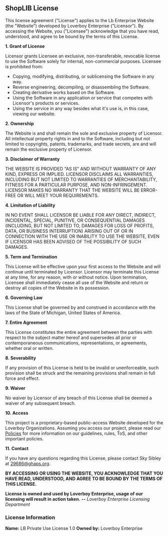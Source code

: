## ShopLIB License

This license agreement ("License") applies to the Lb Enterprise Website (the "Website") developed by Loverboy Enterprise ("Licensor"). By accessing the Website, you ("Licensee") acknowledge that you have read, understood, and agree to be bound by the terms of this License.

**1. Grant of License**

Licensor grants Licensee an exclusive, non-transferable, revocable license to use the Software solely for internal, non-commercial purposes. Licensee is prohibited from:

* Copying, modifying, distributing, or sublicensing the Software in any way.
* Reverse engineering, decompiling, or disassembling the Software.
* Creating derivative works based on the Software.
* Using the Software in any application or service that competes with Licensor's products or services.
* Using the service in any way besides what it's use is, in this case, viewing our website.

**2. Ownership**

The Website is and shall remain the sole and exclusive property of Licensor. All intellectual property rights in and to the Software, including but not limited to copyrights, patents, trademarks, and trade secrets, are and will remain the exclusive property of Licensor.

**3. Disclaimer of Warranty**

THE WEBSITE IS PROVIDED "AS IS" AND WITHOUT WARRANTY OF ANY KIND, EXPRESS OR IMPLIED. LICENSOR DISCLAIMS ALL WARRANTIES, INCLUDING BUT NOT LIMITED TO WARRANTIES OF MERCHANTABILITY, FITNESS FOR A PARTICULAR PURPOSE, AND NON-INFRINGEMENT. LICENSOR MAKES NO WARRANTY THAT THE WEBSITE WILL BE ERROR-FREE OR WILL MEET YOUR REQUIREMENTS.

**4. Limitation of Liability**

IN NO EVENT SHALL LICENSOR BE LIABLE FOR ANY DIRECT, INDIRECT, INCIDENTAL, SPECIAL, PUNITIVE, OR CONSEQUENTIAL DAMAGES (INCLUDING, BUT NOT LIMITED TO, DAMAGES FOR LOSS OF PROFITS, DATA, OR BUSINESS INTERRUPTION) ARISING OUT OF OR IN CONNECTION WITH THE USE OR INABILITY TO USE THE WEBSITE, EVEN IF LICENSOR HAS BEEN ADVISED OF THE POSSIBILITY OF SUCH DAMAGES.

**5. Term and Termination**

This License will be effective upon your first access to the Website and will continue until terminated by Licensor. Licensor may terminate this License at any time, for any reason, with or without notice. Upon termination, Licensee shall immediately cease all use of the Website and return or destroy all copies of the Website in its possession.

**6. Governing Law**

This License shall be governed by and construed in accordance with the laws of the State of Michigan, United States of America.

**7. Entire Agreement**

This License constitutes the entire agreement between the parties with respect to the subject matter hereof and supersedes all prior or contemporaneous communications, representations, or agreements, whether oral or written.

**8. Severability**

If any provision of this License is held to be invalid or unenforceable, such provision shall be struck and the remaining provisions shall remain in full force and effect.

**9. Waiver**

No waiver by Licensor of any breach of this License shall be deemed a waiver of any subsequent breach.

**10. Access**

This project is a proprietary-based public-access Website developed for the Loverboy Organizations. Assuming you access our project, please read our [Policies](Policies/) for more information on our guidelines, rules, ToS, and other important policies.

**11. Contact**

If you have any questions regarding this License, please contact Sky Sibley at 29686@ghaps.org.

**BY ACCESSING OR USING THE WEBSITE, YOU ACKNOWLEDGE THAT YOU HAVE READ, UNDERSTOOD, AND AGREE TO BE BOUND BY THE TERMS OF THIS LICENSE.**

 **License is owned and used by Loverboy Enterprise, usage of our licensing will result in action taken.** **--** *Loverboy Enterprise Licensing Department*

 ### License Information

 **Name:** LB Private Use License 1.0
 **Owned by:** Loverboy Enterprise
